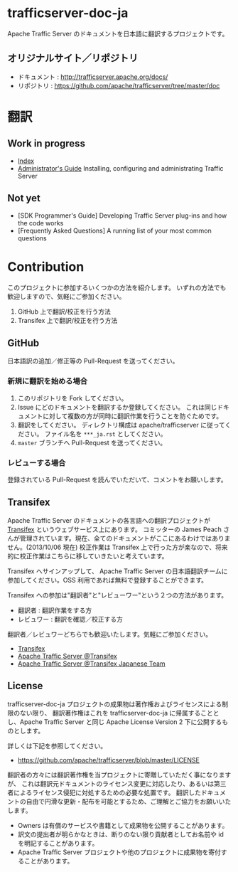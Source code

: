 # trafficserver-doc-ja

Apache Traffic Server のドキュメントを日本語に翻訳するプロジェクトです。

## オリジナルサイト／リポジトリ

- ドキュメント : http://trafficserver.apache.org/docs/
- リポジトリ : https://github.com/apache/trafficserver/tree/master/doc

# 翻訳
## Work in progress

- [Index](./doc_ja/index.ja.rst)
- [Administrator's Guide](./doc_ja/admin/index.ja.rst) Installing, configuring and administrating Traffic Server

## Not yet

- [SDK Programmer's Guide] Developing Traffic Server plug-ins and how the code works
- [Frequently Asked Questions] A running list of your most common questions

# Contribution

このプロジェクトに参加するいくつかの方法を紹介します。
いずれの方法でも歓迎しますので、気軽にご参加ください。

1. GitHub 上で翻訳/校正を行う方法
3. Transifex 上で翻訳/校正を行う方法

## GitHub

日本語訳の追加／修正等の Pull-Request を送ってください。

### 新規に翻訳を始める場合

1. このリポジトリを Fork してください。
2. Issue にどのドキュメントを翻訳するか登録してください。
   これは同じドキュメントに対して複数の方が同時に翻訳作業を行うことを防ぐためです。
3. 翻訳をしてください。
   ディレクトリ構成は apache/trafficserver に従ってください。
   ファイル名を `***_ja.rst` としてください。
4. `master` ブランチへ Pull-Request を送ってください。

### レビューする場合

登録されている Pull-Request を読んでいただいて、コメントをお願いします。

## Transifex

Apache Traffic Server のドキュメントの各言語への翻訳プロジェクトが [Transifex](https://www.transifex.com/) というウェブサービス上にあります。
コミッターの James Peach さんが管理されています。現在、全てのドキュメントがここにあるわけではありません。(2013/10/06 現在)
校正作業は Transifex 上で行った方が楽なので、将来的に校正作業はこちらに移していきたいと考えています。

Transifex へサインアップして、 Apache Traffic Server の日本語翻訳チームに参加してください。OSS 利用であれば無料で登録することができます。

Transifex への参加は"翻訳者"と"レビューワー"という２つの方法があります。

- 翻訳者 : 翻訳作業をする方
- レビュワー : 翻訳を確認／校正する方

翻訳者／レビュワーどちらでも歓迎いたします。気軽にご参加ください。

- [Transifex](https://www.transifex.com/)
- [Apache Traffic Server @Transifex](https://www.transifex.com/projects/p/traffic-server-admin/)
- [Apache Traffic Server @Transifex Japanese Team](https://www.transifex.com/projects/p/traffic-server-admin/language/ja_JP/)

## License

trafficserver-doc-ja プロジェクトの成果物は著作権およびライセンスによる制限のない限り、
翻訳著作権はこれを trafficserver-doc-ja に帰属することとし、Apache Traffic Server と同じ
Apache License Version 2 下に公開するものとします。

詳しくは下記を参照してください。

- https://github.com/apache/trafficserver/blob/master/LICENSE


翻訳者の方々には翻訳著作権を当プロジェクトに寄贈していただく事になりますが、
これは翻訳元ドキュメントのライセンス変更に対応したり、あるいは第三者によるライセンス侵犯に対処するための必要な処置です。
翻訳したドキュメントの自由で円滑な更新・配布を可能とするため、ご理解とご協力をお願いいたします。

- Owners は有償のサービスや書籍として成果物を公開することがあります。
- 訳文の提出者が明らかなときは、断りのない限り貢献者としてお名前や id を明記することがあります。
- Apache Traffic Server プロジェクトや他のプロジェクトに成果物を寄付することがあります。

